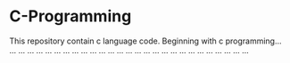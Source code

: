 # C-Programming
This repository contain c language code.
Beginning with c programming... ... ... ... ... ... ... ... ... ... ... ... ... ... ... ... ... ... ... ... ... ... ... ... ... ... ... ...
